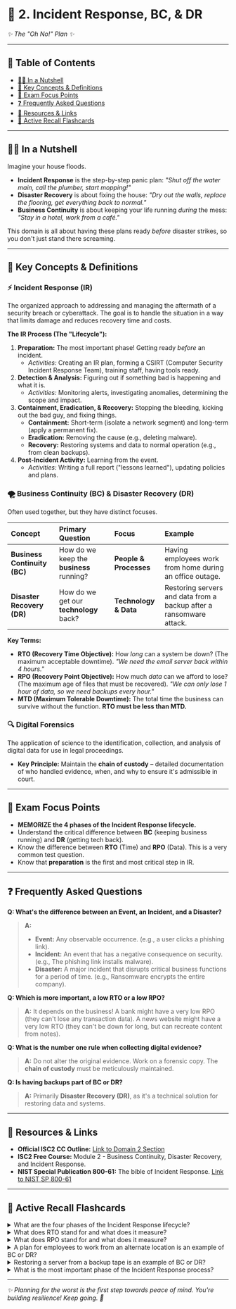 # 🚨 2. Incident Response, BC, & DR
*✨ The "Oh No!" Plan ✨*

---

## 📖 Table of Contents
- [💁‍♀️ In a Nutshell](#-in-a-nutshell)
- [🔑 Key Concepts & Definitions](#-key-concepts--definitions)
- [🎯 Exam Focus Points](#-exam-focus-points)
- [❓ Frequently Asked Questions](#-frequently-asked-questions)
- [🔗 Resources & Links](#-resources--links)
- [🧠 Active Recall Flashcards](#-active-recall-flashcards)

---

## 💁‍♀️ In a Nutshell

Imagine your house floods.
*   **Incident Response** is the step-by-step panic plan: *"Shut off the water main, call the plumber, start mopping!"*
*   **Disaster Recovery** is about fixing the house: *"Dry out the walls, replace the flooring, get everything back to normal."*
*   **Business Continuity** is about keeping your life running *during* the mess: *"Stay in a hotel, work from a café."*

This domain is all about having these plans ready *before* disaster strikes, so you don't just stand there screaming.

---

## 🔑 Key Concepts & Definitions

### ⚡ Incident Response (IR)
The organized approach to addressing and managing the aftermath of a security breach or cyberattack. The goal is to handle the situation in a way that limits damage and reduces recovery time and costs.

**The IR Process (The "Lifecycle"):**
1.  **Preparation:** The most important phase! Getting ready *before* an incident.
    *   *Activities:* Creating an IR plan, forming a CSIRT (Computer Security Incident Response Team), training staff, having tools ready.
2.  **Detection & Analysis:** Figuring out if something bad is happening and what it is.
    *   *Activities:* Monitoring alerts, investigating anomalies, determining the scope and impact.
3.  **Containment, Eradication, & Recovery:** Stopping the bleeding, kicking out the bad guy, and fixing things.
    *   **Containment:** Short-term (isolate a network segment) and long-term (apply a permanent fix).
    *   **Eradication:** Removing the cause (e.g., deleting malware).
    *   **Recovery:** Restoring systems and data to normal operation (e.g., from clean backups).
4.  **Post-Incident Activity:** Learning from the event.
    *   *Activities:* Writing a full report ("lessons learned"), updating policies and plans.

### 🌪️ Business Continuity (BC) & Disaster Recovery (DR)
Often used together, but they have distinct focuses.

| Concept | Primary Question | Focus | Example |
| :--- | :--- | :--- | :--- |
| **Business Continuity (BC)** | How do we keep the **business** running? | **People & Processes** | Having employees work from home during an office outage. |
| **Disaster Recovery (DR)** | How do we get our **technology** back? | **Technology & Data** | Restoring servers and data from a backup after a ransomware attack. |

**Key Terms:**
*   **RTO (Recovery Time Objective):** How *long* can a system be down? (The maximum acceptable downtime). *"We need the email server back within 4 hours."*
*   **RPO (Recovery Point Objective):** How much *data* can we afford to lose? (The maximum age of files that must be recovered). *"We can only lose 1 hour of data, so we need backups every hour."*
*   **MTD (Maximum Tolerable Downtime):** The total time the business can survive without the function. **RTO must be less than MTD.**

### 🔍 Digital Forensics
The application of science to the identification, collection, and analysis of digital data for use in legal proceedings.
*   **Key Principle:** Maintain the **chain of custody** – detailed documentation of who handled evidence, when, and why to ensure it's admissible in court.

---

## 🎯 Exam Focus Points
*   **MEMORIZE the 4 phases of the Incident Response lifecycle.**
*   Understand the critical difference between **BC** (keeping business running) and **DR** (getting tech back).
*   Know the difference between **RTO** (Time) and **RPO** (Data). This is a very common test question.
*   Know that **preparation** is the first and most critical step in IR.

---

## ❓ Frequently Asked Questions

**Q: What's the difference between an Event, an Incident, and a Disaster?**
> **A:**
> *   **Event:** Any observable occurrence. (e.g., a user clicks a phishing link).
> *   **Incident:** An event that has a negative consequence on security. (e.g., The phishing link installs malware).
> *   **Disaster:** A major incident that disrupts critical business functions for a period of time. (e.g., Ransomware encrypts the entire company).

**Q: Which is more important, a low RTO or a low RPO?**
> **A:** It depends on the business! A bank might have a very low RPO (they can't lose any transaction data). A news website might have a very low RTO (they can't be down for long, but can recreate content from notes).

**Q: What is the number one rule when collecting digital evidence?**
> **A:** Do not alter the original evidence. Work on a forensic copy. The **chain of custody** must be meticulously maintained.

**Q: Is having backups part of BC or DR?**
> **A:** Primarily **Disaster Recovery (DR)**, as it's a technical solution for restoring data and systems.

---

## 🔗 Resources & Links
*   **Official ISC2 CC Outline:** [Link to Domain 2 Section](https://www.isc2.org/-/media/ISC2/Certifications/Outline/ISC2-Certified-in-Cybersecurity-Exam-Outline.ashx)
*   **ISC2 Free Course:** Module 2 - Business Continuity, Disaster Recovery, and Incident Response.
*   **NIST Special Publication 800-61:** The bible of Incident Response. [Link to NIST SP 800-61](https://nvlpubs.nist.gov/nistpubs/SpecialPublications/NIST.SP.800-61r2.pdf)

---

## 🧠 Active Recall Flashcards

<details>
<summary>What are the four phases of the Incident Response lifecycle?</summary>
<br>
<b>1. Preparation<br>2. Detection & Analysis<br>3. Containment, Eradication, & Recovery<br>4. Post-Incident Activity</b>
</details>

<details>
<summary>What does RTO stand for and what does it measure?</summary>
<br>
<b>Recovery Time Objective.</b> It measures the <b>maximum acceptable downtime</b> for a system or process.
</details>

<details>
<summary>What does RPO stand for and what does it measure?</summary>
<br>
<b>Recovery Point Objective.</b> It measures the <b>maximum acceptable data loss</b> (e.g., we can lose 1 hour of data).
</details>

<details>
<summary>A plan for employees to work from an alternate location is an example of BC or DR?</summary>
<br>
<b>Business Continuity (BC)</b> because it focuses on keeping people and processes running.
</details>

<details>
<summary>Restoring a server from a backup tape is an example of BC or DR?</summary>
<br>
<b>Disaster Recovery (DR)</b> because it focuses on restoring technology and data.
</details>

<details>
<summary>What is the most important phase of the Incident Response process?</summary>
<br>
<b>Preparation.</b> Being ready before an incident happens is crucial for an effective response.
</details>

---

*✨ Planning for the worst is the first step towards peace of mind. You're building resilience! Keep going. 🌸*
